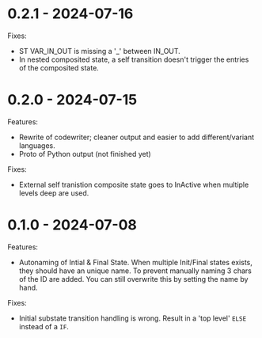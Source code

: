 0.2.1 - 2024-07-16
===

Fixes:
* ST VAR_IN_OUT is missing a '_' between IN_OUT.
* In nested composited state, a self transition doesn't trigger the entries of the composited state.

0.2.0 - 2024-07-15
====

Features:
* Rewrite of codewriter; cleaner output and easier to add different/variant languages.
* Proto of Python output (not finished yet)

Fixes:
* External self tranistion composite state goes to InActive when multiple levels deep are used.

0.1.0 - 2024-07-08
=====

Features:
* Autonaming of Intial & Final State. When multiple Init/Final states exists, they should have an unique name. To prevent manually naming 3 chars of the ID are added. You can still overwrite this by setting the name by hand.

Fixes:
* Initial substate transition handling is wrong. Result in a 'top level' `ELSE` instead of a `IF`.
